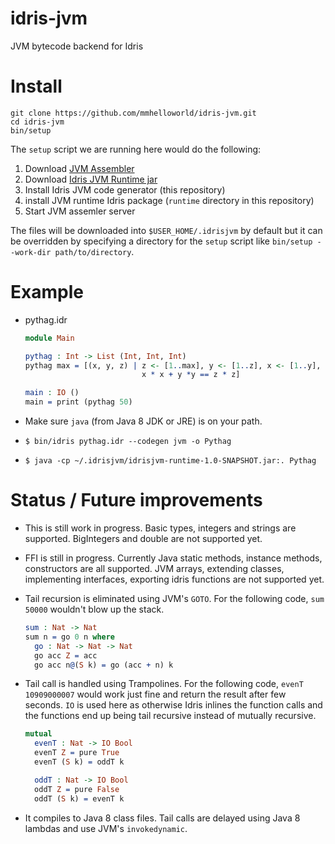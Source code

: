 idris-jvm
=========

JVM bytecode backend for Idris

Install
=======
```
git clone https://github.com/mmhelloworld/idris-jvm.git
cd idris-jvm
bin/setup
```
The `setup` script we are running here would do the following:

1. Download [JVM Assembler](https://github.com/mmhelloworld/jvm-assembler/releases)
1. Download [Idris JVM Runtime jar](https://github.com/mmhelloworld/idrisjvm-runtime/releases)
1. Install Idris JVM code generator (this repository)
1. install JVM runtime Idris package (`runtime` directory in this repository)
1. Start JVM assemler server

The files will be downloaded into `$USER_HOME/.idrisjvm` by default but it can be overridden by specifying a directory for the `setup` script like `bin/setup --work-dir path/to/directory`.

Example
=======

* pythag.idr

    ```idris
    module Main

    pythag : Int -> List (Int, Int, Int)
    pythag max = [(x, y, z) | z <- [1..max], y <- [1..z], x <- [1..y],
                              x * x + y *y == z * z]

    main : IO ()
    main = print (pythag 50)
    ```

* Make sure `java` (from Java 8 JDK or JRE) is on your path.
* `$ bin/idris pythag.idr --codegen jvm -o Pythag`
* `$ java -cp ~/.idrisjvm/idrisjvm-runtime-1.0-SNAPSHOT.jar:. Pythag`

Status / Future improvements
============================

* This is still work in progress. Basic types, integers and strings are supported. BigIntegers and double are not supported yet.
* FFI is still in progress. Currently Java static methods, instance methods, constructors are all supported. JVM arrays, extending classes, implementing interfaces, exporting idris functions are not supported yet.
* Tail recursion is eliminated using JVM's `GOTO`. For the following code, `sum 50000` wouldn't blow up the stack.
    ```idris
    sum : Nat -> Nat
    sum n = go 0 n where
      go : Nat -> Nat -> Nat
      go acc Z = acc
      go acc n@(S k) = go (acc + n) k
    ```

* Tail call is handled using Trampolines. For the following code, `evenT 10909000007` would work just fine and return the result after few seconds. `IO` is used here as otherwise Idris inlines the function calls and the functions end up being tail recursive instead of mutually recursive.
    ```idris
    mutual
      evenT : Nat -> IO Bool
      evenT Z = pure True
      evenT (S k) = oddT k

      oddT : Nat -> IO Bool
      oddT Z = pure False
      oddT (S k) = evenT k
    ```

* It compiles to Java 8 class files. Tail calls are delayed using Java 8 lambdas and use JVM's `invokedynamic`.
